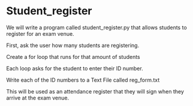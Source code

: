 # Student_register

We will write a program called student_register.py that allows students
to register for an exam venue.

First, ask the user how many students are registering.

Create a for loop that runs for that amount of students

Each loop asks for the student to enter their ID number.

Write each of the ID numbers to a Text File called reg_form.txt

This will be used as an attendance register that they will sign when they
arrive at the exam venue.
